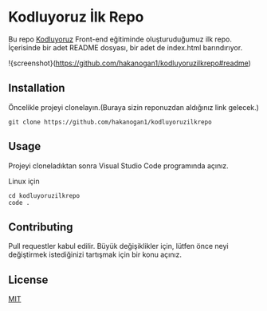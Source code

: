 # Kodluyoruz İlk Repo

Bu repo [Kodluyoruz](https://www.kodluyoruz.org/) Front-end eğitiminde oluşturuduğumuz ilk repo. İçerisinde bir adet README dosyası, bir adet de index.html barındırıyor.

!{screenshot}(https://github.com/hakanogan1/kodluyoruzilkrepo#readme)

## Installation

Öncelikle projeyi clonelayın.(Buraya sizin reponuzdan aldığınız link gelecek.)

`git clone https://github.com/hakanogan1/kodluyoruzilkrepo`

## Usage

Projeyi cloneladıktan sonra Visual Studio Code programında açınız.

Linux için

```
cd kodluyoruzilkrepo
code .
```

## Contributing

Pull requestler kabul edilir. Büyük değişiklikler için, lütfen önce neyi değiştirmek istediğinizi tartışmak için bir konu açınız.

## License

[MIT](https://choosealicense.com/licenses/mit/)

